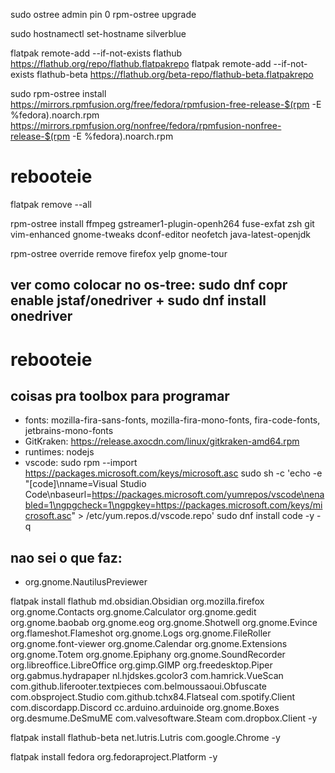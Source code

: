 sudo ostree admin pin 0
rpm-ostree upgrade

sudo hostnamectl set-hostname silverblue

flatpak remote-add --if-not-exists flathub https://flathub.org/repo/flathub.flatpakrepo
flatpak remote-add --if-not-exists flathub-beta https://flathub.org/beta-repo/flathub-beta.flatpakrepo

sudo rpm-ostree install https://mirrors.rpmfusion.org/free/fedora/rpmfusion-free-release-$(rpm -E %fedora).noarch.rpm https://mirrors.rpmfusion.org/nonfree/fedora/rpmfusion-nonfree-release-$(rpm -E %fedora).noarch.rpm

# rebooteie

flatpak remove --all

rpm-ostree install ffmpeg gstreamer1-plugin-openh264 fuse-exfat zsh git vim-enhanced gnome-tweaks dconf-editor neofetch java-latest-openjdk

rpm-ostree override remove firefox yelp gnome-tour

## ver como colocar no os-tree: sudo dnf copr enable jstaf/onedriver + sudo dnf install onedriver

# rebooteie

## coisas pra toolbox para programar

- fonts: mozilla-fira-sans-fonts, mozilla-fira-mono-fonts, fira-code-fonts, jetbrains-mono-fonts
- GitKraken: https://release.axocdn.com/linux/gitkraken-amd64.rpm
- runtimes: nodejs
- vscode:
  sudo rpm --import https://packages.microsoft.com/keys/microsoft.asc
  sudo sh -c 'echo -e "[code]\nname=Visual Studio Code\nbaseurl=https://packages.microsoft.com/yumrepos/vscode\nenabled=1\ngpgcheck=1\ngpgkey=https://packages.microsoft.com/keys/microsoft.asc" > /etc/yum.repos.d/vscode.repo'
  sudo dnf install code -y -q

## nao sei o que faz:

- org.gnome.NautilusPreviewer

flatpak install flathub md.obsidian.Obsidian org.mozilla.firefox org.gnome.Contacts org.gnome.Calculator org.gnome.gedit org.gnome.baobab org.gnome.eog org.gnome.Shotwell org.gnome.Evince org.flameshot.Flameshot org.gnome.Logs org.gnome.FileRoller org.gnome.font-viewer org.gnome.Calendar org.gnome.Extensions org.gnome.Totem org.gnome.Epiphany org.gnome.SoundRecorder org.libreoffice.LibreOffice org.gimp.GIMP org.freedesktop.Piper org.gabmus.hydrapaper nl.hjdskes.gcolor3 com.hamrick.VueScan com.github.liferooter.textpieces com.belmoussaoui.Obfuscate com.obsproject.Studio com.github.tchx84.Flatseal com.spotify.Client com.discordapp.Discord cc.arduino.arduinoide org.gnome.Boxes org.desmume.DeSmuME com.valvesoftware.Steam com.dropbox.Client -y

flatpak install flathub-beta net.lutris.Lutris com.google.Chrome -y

flatpak install fedora org.fedoraproject.Platform -y

